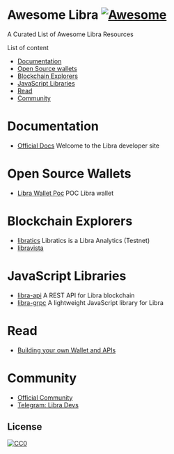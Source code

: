 # Awesome Libra [![Awesome](https://cdn.rawgit.com/sindresorhus/awesome/d7305f38d29fed78fa85652e3a63e154dd8e8829/media/badge.svg)](https://github.com/sindresorhus/awesome)
A Curated List of Awesome Libra Resources

List of content

- [Documentation](#documentation)
- [Open Source wallets](#open-source-wallets)
- [Blockchain Explorers](#blockchain-explorers)
- [JavaScript Libraries](#javascript-libraries)
- [Read](#read)
- [Community](#community)


# Documentation
* [Official Docs](https://developers.libra.org/docs/welcome-to-libra) Welcome to the Libra developer site

# Open Source Wallets
* [Libra Wallet Poc](https://dev.kulap.io/libra/) POC Libra wallet

# Blockchain Explorers
* [libratics](http://libratics.com) Libratics is a Libra Analytics (Testnet)
* [libravista](http://libravista.com)

# JavaScript Libraries
* [libra-api](https://github.com/bonustrack/libra-api) A REST API for Libra blockchain
* [libra-grpc](https://github.com/bonustrack/libra-grpc) A lightweight JavaScript library for Libra

# Read
* [Building your own Wallet and APIs](https://medium.com/kulapofficial/the-first-libra-wallet-poc-building-your-own-wallet-and-apis-3cb578c0bd52)

# Community
* [Official Community](https://community.libra.org/)
* [Telegram: Libra Devs](https://t.me/joinchat/DAQb4RSNpqEok3p-QdmaKQ)

## License

[![CC0](https://i.creativecommons.org/p/zero/1.0/88x31.png)](https://creativecommons.org/publicdomain/zero/1.0/)


